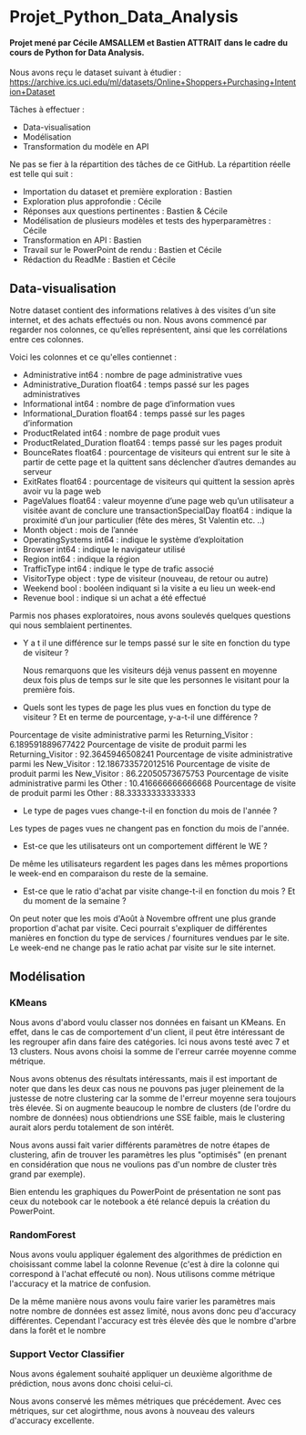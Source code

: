 # Projet_Python_Data_Analysis

#### Projet mené par Cécile AMSALLEM et Bastien ATTRAIT dans le cadre du cours de Python for Data Analysis.

Nous avons reçu le dataset suivant à étudier :
https://archive.ics.uci.edu/ml/datasets/Online+Shoppers+Purchasing+Intention+Dataset


Tâches à effectuer :
- Data-visualisation
-	Modélisation
-	Transformation du modèle en API 


Ne pas se fier à la répartition des tâches de ce GitHub. La répartition réelle est telle qui suit :
-	Importation du dataset et première exploration : Bastien
-	Exploration plus approfondie : Cécile
-	Réponses aux questions pertinentes : Bastien & Cécile
-	Modélisation de plusieurs modèles et tests des hyperparamètres : Cécile
-	Transformation en API : Bastien
-	Travail sur le PowerPoint de rendu : Bastien et Cécile
-	Rédaction du ReadMe : Bastien et Cécile

## Data-visualisation 

Notre dataset contient des informations relatives à des visites d'un site internet, et des achats effectués ou non. 
Nous avons commencé par regarder nos colonnes, ce qu’elles représentent, ainsi que les corrélations entre ces colonnes.

Voici les colonnes et ce qu'elles contiennet :
- Administrative int64 : nombre de page administrative vues
- Administrative_Duration float64 : temps passé sur les pages administratives
- Informational int64 : nombre de page d’information vues
- Informational_Duration float64 : temps passé sur les pages d’information
- ProductRelated int64 : nombre de page produit vues
- ProductRelated_Duration float64 : temps passé sur les pages produit
- BounceRates float64 : pourcentage de visiteurs qui entrent sur le site à partir de cette page et la quittent sans déclencher d’autres demandes au serveur 
- ExitRates float64 : pourcentage de visiteurs qui quittent la session après avoir vu la page web
- PageValues float64 : valeur moyenne d’une page web qu’un utilisateur a visitée avant de conclure une transactionSpecialDay float64 : indique la proximité d’un jour particulier (fête des mères, St Valentin etc. ..)
- Month object : mois de l’année
- OperatingSystems int64 : indique le système d’exploitation
- Browser int64 : indique le navigateur utilisé
- Region int64 : indique la région 
- TrafficType int64 : indique le type de trafic associé
- VisitorType object : type de visiteur (nouveau, de retour ou autre)
- Weekend bool : booléen indiquant si la visite a eu lieu un week-end
- Revenue bool : indique si un achat a été effectué



Parmis nos phases exploratoires, nous avons soulevés quelques questions qui nous semblaient pertinentes.
- Y a t il une différence sur le temps passé sur le site en fonction du type de visiteur ?

  Nous remarquons que les visiteurs déjà venus passent en moyenne deux fois plus de temps sur le site que les personnes le visitant pour la première fois.
  
- Quels sont les types de page les plus vues en fonction du type de visiteur ? Et en terme de pourcentage, y-a-t-il une différence ?

Pourcentage de visite administrative parmi les Returning_Visitor : 6.189591889677422
Pourcentage de visite de produit parmi les Returning_Visitor : 92.3645946508241
Pourcentage de visite administrative parmi les New_Visitor : 12.186733572012516
Pourcentage de visite de produit parmi les New_Visitor : 86.22050573675753
Pourcentage de visite administrative parmi les Other : 10.416666666666668
Pourcentage de visite de produit parmi les Other : 88.33333333333333

- Le type de pages vues change-t-il en fonction du mois de l'année ?

Les types de pages vues ne changent pas en fonction du mois de l'année.

- Est-ce que les utilisateurs ont un comportement différent le WE ? 

De même les utilisateurs regardent les pages dans les mêmes proportions le week-end en comparaison du reste de la semaine.

- Est-ce que le ratio d'achat par visite change-t-il en fonction du mois ? Et du moment de la semaine ?

On peut noter que les mois d'Août à Novembre offrent une plus grande proportion d'achat par visite. Ceci pourrait s'expliquer de différentes manières en fonction du type de services / fournitures vendues par le site.
Le week-end ne change pas le ratio achat par visite sur le site internet.




## Modélisation



### KMeans

Nous avons d'abord voulu classer nos données en faisant un KMeans. En effet, dans le cas de comportement d'un client, il peut être intéressant de les regrouper afin dans faire des catégories. Ici nous avons testé avec 7 et 13 clusters. Nous avons choisi la somme de l'erreur carrée moyenne comme métrique.

Nous avons obtenus des résultats intéressants, mais il est important de noter que dans les deux cas nous ne pouvons pas juger pleinement de la justesse de notre clustering car la somme de l'erreur moyenne sera toujours très élevée. Si on augmente beaucoup le nombre de clusters (de l'ordre du nombre de données) nous obtiendrions une SSE faible, mais le clustering aurait alors perdu totalement de son intérêt.

Nous avons aussi fait varier différents paramètres de notre étapes de clustering, afin de trouver les paramètres les plus "optimisés" (en prenant en considération que nous ne voulions pas d'un nombre de cluster très grand par exemple).

Bien entendu les graphiques du PowerPoint de présentation ne sont pas ceux du notebook car le notebook a été relancé depuis la création du PowerPoint.


### RandomForest

Nous avons voulu appliquer également des algorithmes de prédiction en choisissant comme label la colonne Revenue (c'est à dire la colonne qui correspond à l'achat effecuté ou non). Nous utilisons comme métrique l'accuracy et la matrice de confusion.

De la même manière nous avons voulu faire varier les paramètres mais notre nombre de données est assez limité, nous avons donc peu d'accuracy différentes. Cependant l'accuracy est très élevée dès que le nombre d'arbre dans la forêt et le nombre



### Support Vector Classifier

Nous avons également souhaité appliquer un deuxième algorithme de prédiction, nous avons donc choisi celui-ci. 

Nous avons conservé les mêmes métriques que précédement. Avec ces métriques, sur cet alogirthme, nous avons à nouveau des valeurs d'accuracy excellente.
